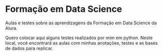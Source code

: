 # Formação em Data Science
Aulas e testes sobre as aprendizagens da Formação em Data Science da Alura.

Quero colocar aqui alguns testes realizados por mim em python.
Neste local, você encontrará as aulas com minhas anotações, testes e as bases de dados para replicar.
